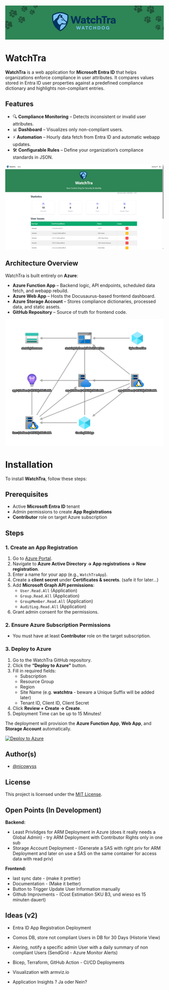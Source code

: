 ![Banner](webapp/img/watchtra-github-banner.png)

# WatchTra

**WatchTra** is a web application for **Microsoft Entra ID** that helps organizations enforce compliance in user attributes. It compares values stored in Entra ID user properties against a predefined compliance dictionary and highlights non-compliant entries.

## Features

- 🔍 **Compliance Monitoring** – Detects inconsistent or invalid user attributes.  
- 📊 **Dashboard** – Visualizes only non-compliant users.  
- ⚡ **Automation** – Hourly data fetch from Entra ID and automatic webapp updates.  
- 🛠 **Configurable Rules** – Define your organization’s compliance standards in JSON.  

![Landingpage](webapp/img/watchtra-landingpage.png)

## Architecture Overview

WatchTra is built entirely on **Azure**:

- **Azure Function App** – Backend logic, API endpoints, scheduled data fetch, and webapp rebuild.  
- **Azure Web App** – Hosts the Docusaurus-based frontend dashboard.  
- **Azure Storage Account** – Stores compliance dictionaries, processed data, and static assets.  
- **GitHub Repository** – Source of truth for frontend code.  

![Landingpage](webapp/img/watchtra-architecture.png)

# Installation

To install **WatchTra**, follow these steps:

## Prerequisites

- Active **Microsoft Entra ID** tenant  
- Admin permissions to create **App Registrations**  
- **Contributor** role on target Azure subscription  

## Steps

### 1. Create an App Registration

1. Go to [Azure Portal](https://portal.azure.com).  
2. Navigate to **Azure Active Directory → App registrations → New registration**.  
3. Enter a name for your app (e.g., `WatchTraApp`).  
4. Create a **client secret** under **Certificates & secrets**. (safe it for later...)
5. Add **Microsoft Graph API permissions**:  
   - `User.Read.All` (Application)  
   - `Group.Read.All` (Application) 
   - `GroupMember.Read.All` (Application) 
   - `AuditLog.Read.All` (Application)  
6. Grant admin consent for the permissions.  

### 2. Ensure Azure Subscription Permissions

- You must have at least **Contributor** role on the target subscription.  

### 3. Deploy to Azure

1. Go to the WatchTra GitHub repository.  
2. Click the **“Deploy to Azure”** button.  
3. Fill in required fields:  
   - Subscription  
   - Resource Group
   - Region
   - Site Name (e.g. **watchtra** - beware a Unique Suffix will be added later)  
   - Tenant ID, Client ID, Client Secret  
4. Click **Review + Create → Create**.
5. Deployment Time can be up to 15 Minutes!  

The deployment will provision the **Azure Function App**, **Web App**, and **Storage Account** automatically.

[![Deploy to Azure](https://aka.ms/deploytoazurebutton)](https://portal.azure.com/#create/Microsoft.Template/uri/https%3A%2F%2Fraw.githubusercontent.com%2Fnicowyss%2Fwatchtra%2Fmain%2Fdeployment%2Fazuredeploy.json)

## Author(s)  

- [@nicowyss](https://github.com/nicowyss)  

## License  

This project is licensed under the [MIT License](LICENSE).  

## Open Points (In Development)
**Backend:**
- Least Privlidges for ARM Deployment in Azure (does it really needs a Global Admin) - try ARM Deployment with Contributor Rights only in one sub
- Storage Account Deployment - (Generate a SAS with right priv for ARM Deployment and later on use a SAS on the same container for access data with read priv)

**Frontend:**
- last sync date - (make it prettier) 
- Documentation - (Make it better)   
- Button to Trigger Update User Information manually
- Github Improvments - (Cost Estimation SKU B3, und wieso es 15 minuten dauert)

## Ideas (v2)
- Entra ID App Registration Deployment
- Comos DB, store not compliant Users in DB for 30 Days (Historie View)
- Alering, notify a specific admin User with a daily summary of non compliant Users (SendGrid - Azure Monitor Alerts)
- Bicep, Terraform, GitHub Action -  CI/CD Deployments
- Visualization with armviz.io 

- Application Insights ? Ja oder Nein?






